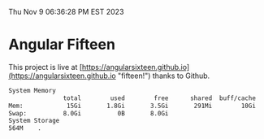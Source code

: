 Thu Nov  9 06:36:28 PM EST 2023

# Angular Fifteen


This project is live at [https://angularsixteen.github.io](https://angularsixteen.github.io "fifteen!") thanks to Github.

```bash
System Memory
               total        used        free      shared  buff/cache   available
Mem:            15Gi       1.8Gi       3.5Gi       291Mi        10Gi        13Gi
Swap:          8.0Gi          0B       8.0Gi
System Storage
564M	.

